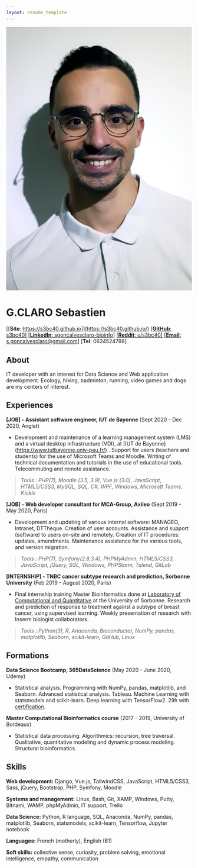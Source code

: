```yaml
---
layout: resume_template
---
```


![Profile](assets/images/profile_pic.png)

# G.CLARO Sebastien

[[**Site**: https://s3bc40.github.io]](https://s3bc40.github.io/)
[[**GitHub**: s3bc40]](https://github.com/s3bc40)
[[**LinkedIn**: sgoncalvesclaro-bioinfo]](https://www.linkedin.com/in/sgoncalvesclaro-bioinfo/)
[[**Reddit**: u/s3bc40]](https://www.reddit.com/user/s3bc40)
[[**Email**: s.goncalvesclaro@gmail.com]](mailto:s.goncalvesclaro@gmail.com)
[**Tel**: 0624524788]

## About

IT developer with an interest for Data Science and Web application development.
Ecology, hiking, badminton, running, video games and dogs are my centers of interest.

## Experiences

**[JOB] - Assistant software engineer, IUT de Bayonne** (Sept 2020 - Dec 2020, Anglet)

+ Development and maintenance of a learning management system (LMS) and a virtual desktop infrastructure (VDI), at [IUT de Bayonne] (https://www.iutbayonne.univ-pau.fr/) . Support for users (teachers and students) for the use of Microsoft Teams and Moodle. Writing of technical documentation and tutorials in the use of educational tools. Telecommuting and remote assistance.

>*Tools : PHP(7), Moodle (3.5, 3.9), Vue.js (3.0), JavaScript, HTML5/CSS3, MySQL, SQL, C#, WPF,  Windows, Microsoft Teams, Kickle*

**[JOB] - Web developer consultant for MCA-Group, Axileo** (Sept 2019 - May 2020, Paris)

+ Development and updating of various internal software: MANAGEO, Intranet, DTThèque. Creation of user accounts. Assistance and support (software) to users on-site and remotely. Creation of IT procedures: updates, amendments. Maintenance assistance for the various tools, and version migration.

>*Tools : PHP(7), Symfony(2.8,3.4), PHPMyAdmin, HTML5/CSS3, JavaScript, jQuery, SQL, Windows, PHPStorm, Talend, GitLab*

**[INTERNSHIP] - TNBC cancer subtype research and prediction, Sorbonne University** (Feb 2019 - August 2020, Paris)

+ Final internship training Master Bioinformatics done at [Laboratory of Computational and Quantitative](http://www.lcqb.upmc.fr/) at the University of Sorbonne. Research and prediction of response to treatment against a subtype of breast cancer, using supervised learning. Weekly presentation of research with Inserm biologist collaborators.

>*Tools : Python(3), R, Anaconda, Bioconductor, NumPy, pandas, matplotlib, Seaborn, scikit-learn, GitHub, Linux*

## Formations

**Data Science Bootcamp, 365DataScience** (May 2020 - June 2020, Udemy)

+ Statistical analysis. Programming with NumPy, pandas, matplotlib, and Seaborn. Advanced statistical analysis. Tableau. Machine Learning with statsmodels and scikit-learn. Deep learning with TensorFlow2. 29h with [certification](../assets/pdf/certif_DS.pdf).

**Master Computational Bioinformatics course** (2017 - 2019, University of Bordeaux)

+ Statistical data processing. Algorithmics: recursion, tree traversal. Qualitative, quantitative modeling and dynamic process modeling. Structural bioinformatics.

## Skills

**Web development:** Django, Vue.js, TailwindCSS, JavaScript, HTML5/CSS3, Sass, jQuery, Bootstrap, PHP, Symfony, Moodle

**Systems and management:** Linux, Bash, Git, XAMP, Windows, Putty, Bitnami, WAMP, phpMyAdmin, IT support, Trello

**Data Science:** Python, R language, SQL, Anaconda, NumPy, pandas, matplotlib, Seaborn, statsmodels, scikit-learn, Tensorflow, Jupyter notebook

**Languages:** French (motherly), English (B1)

**Soft skills:** collective sense, curiosity, problem solving, emotional intelligence, empathy, communication
